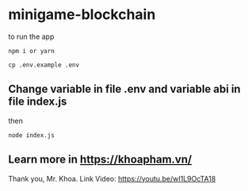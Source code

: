 # minigame-blockchain
to run the app

`npm i or yarn`

`cp .env.example .env`

## Change variable in file .env and variable abi in file index.js

then

`node index.js`
## Learn more in https://khoapham.vn/
Thank you, Mr. Khoa. Link Video: https://youtu.be/wI1L9OcTA18
